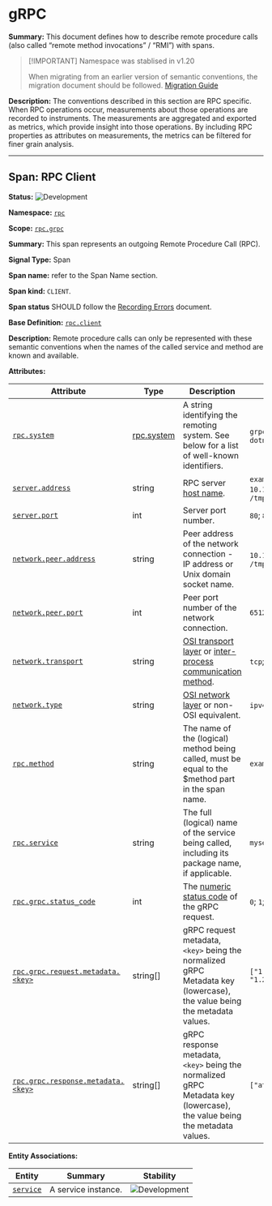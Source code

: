 # gRPC

**Summary:** This document defines how to describe remote procedure calls (also called “remote method invocations” / “RMI”) with spans.

> [!IMPORTANT]  Namespace was stablised in v1.20
>
> When migrating from an earlier version of semantic conventions, the migration document should be followed. [Migration Guide](#grpc)

**Description:** The conventions described in this section are RPC specific. When RPC operations occur, measurements about those operations are recorded to instruments. The measurements are aggregated and exported as metrics, which provide insight into those operations. By including RPC properties as attributes on measurements, the metrics can be filtered for finer grain analysis.

---------------------------------

## Span: RPC Client

**Status:** ![Development](https://img.shields.io/badge/-development-blue)

**Namespace:** [`rpc`](../../../namespaces/rpc/README.md)

**Scope:** [`rpc.grpc`](README.md)

**Summary:** This span represents an outgoing Remote Procedure Call (RPC).

**Signal Type:** Span

**Span name:** refer to the Span Name section.

**Span kind:** `CLIENT`.

**Span status** SHOULD follow the [Recording Errors](/docs/general/recording-errors.md) document.

**Base Definition:** [`rpc.client`](../../../namespaces/rpc/span-custom.md)

**Description:** Remote procedure calls can only be represented with these semantic conventions when the names of the called service and method are known and available.

**Attributes:**

| Attribute  | Type | Description  | Examples  | [Requirement Level](https://opentelemetry.io/docs/specs/semconv/general/attribute-requirement-level/) | Stability |
|---|---|---|---|---|---|
| [`rpc.system`](../../../namespaces/rpc/attribute-custom.md) | [rpc.system](../../../namespaces/rpc/type-custom.md) | A string identifying the remoting system. See below for a list of well-known identifiers. | `grpc`; `java_rmi`; `dotnet_wcf` | `Required` | ![Development](https://img.shields.io/badge/-development-blue) |
| [`server.address`](../../../namespaces/rpc/attribute-custom.md) | string | RPC server [host name](https://grpc.github.io/grpc/core/md_doc_naming.html). | `example.com`; `10.1.2.80`; `/tmp/my.sock` | `Required` | ![Stable](https://img.shields.io/badge/-stable-lightgreen) |
| [`server.port`](../../../namespaces/rpc/attribute-custom.md) | int | Server port number. | `80`; `8080`; `443` | `Conditionally Required` | ![Stable](https://img.shields.io/badge/-stable-lightgreen) |
| [`network.peer.address`](../../../namespaces/rpc/attribute-custom.md) | string | Peer address of the network connection - IP address or Unix domain socket name. | `10.1.2.80`; `/tmp/my.sock` | `Recommended` | ![Stable](https://img.shields.io/badge/-stable-lightgreen) |
| [`network.peer.port`](../../../namespaces/rpc/attribute-custom.md) | int | Peer port number of the network connection. | `65123` | `Recommended` If `network.peer.address` is set. | ![Stable](https://img.shields.io/badge/-stable-lightgreen) |
| [`network.transport`](../../../namespaces/rpc/attribute-custom.md) | string | [OSI transport layer](https://wikipedia.org/wiki/Transport_layer) or [inter-process communication method](https://wikipedia.org/wiki/Inter-process_communication). | `tcp`; `udp` | `Recommended` | ![Stable](https://img.shields.io/badge/-stable-lightgreen) |
| [`network.type`](../../../namespaces/rpc/attribute-custom.md) | string | [OSI network layer](https://wikipedia.org/wiki/Network_layer) or non-OSI equivalent. | `ipv4`; `ipv6` | `Recommended` | ![Stable](https://img.shields.io/badge/-stable-lightgreen) |
| [`rpc.method`](../../../namespaces/rpc/attribute-custom.md) | string | The name of the (logical) method being called, must be equal to the $method part in the span name. | `exampleMethod` | `Recommended` | ![Development](https://img.shields.io/badge/-development-blue) |
| [`rpc.service`](../../../namespaces/rpc/attribute-custom.md) | string | The full (logical) name of the service being called, including its package name, if applicable. | `myservice.EchoService` | `Recommended` | ![Development](https://img.shields.io/badge/-development-blue) |
| [`rpc.grpc.status_code`](../../../namespaces/rpc/attribute-custom.md) | int | The [numeric status code](https://github.com/grpc/grpc/blob/v1.33.2/doc/statuscodes.md) of the gRPC request. | `0`; `1`; `2` | `Required` | ![Development](https://img.shields.io/badge/-development-blue) |
| [`rpc.grpc.request.metadata.<key>`](../../../namespaces/rpc/attribute-custom.md) | string[] | gRPC request metadata, `<key>` being the normalized gRPC Metadata key (lowercase), the value being the metadata values. | `["1.2.3.4", "1.2.3.5"]` | `Opt-In` | ![Development](https://img.shields.io/badge/-development-blue) |
| [`rpc.grpc.response.metadata.<key>`](../../../namespaces/rpc/attribute-custom.md) | string[] | gRPC response metadata, `<key>` being the normalized gRPC Metadata key (lowercase), the value being the metadata values.| `["attribute_value"]` | `Opt-In` | ![Development](https://img.shields.io/badge/-development-blue) |

**Entity Associations:**

|Entity|Summary|Stability|
|---|---|---|
|[`service`](../../../namespaces/rpc/entity-custom.md)|A service instance.|![Development](https://img.shields.io/badge/-development-blue) |
